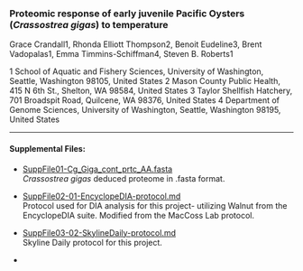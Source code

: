 ### Proteomic response of early juvenile Pacific Oysters (_Crassostrea gigas_) to temperature

Grace Crandall1, Rhonda Elliott Thompson2, Benoit Eudeline3, Brent Vadopalas1, Emma Timmins-Schiffman4, Steven B. Roberts1

1 School of Aquatic and Fishery Sciences, University of Washington, Seattle, Washington 98105, United States
2 Mason County Public Health, 415 N 6th St., Shelton, WA 98584, United States
3 Taylor Shellfish Hatchery, 701 Broadspit Road, Quilcene, WA 98376, United States
4 Department of Genome Sciences, University of Washington, Seattle, Washington 98195, United States

---

#### Supplemental Files: 

- [SuppFile01-Cg_Giga_cont_prtc_AA.fasta](https://raw.githubusercontent.com/grace-ac/paper-pacific.oyster-larvae/master/supplemental-files/SuppFile01-Cg_Giga_cont_prtc_AA.fasta)    
_Crassostrea gigas_ deduced proteome in .fasta format. 

- [SuppFile02-01-EncyclopeDIA-protocol.md](https://github.com/grace-ac/paper-pacific.oyster-larvae/blob/master/supplemental-files/SuppFile02-01-EncyclopeDIA-protocol.md)    
Protocol used for DIA analysis for this project- utilizing Walnut from the EncyclopeDIA suite. Modified from the MacCoss Lab protocol.

- [SuppFile03-02-SkylineDaily-protocol.md](https://github.com/grace-ac/paper-pacific.oyster-larvae/blob/master/supplemental-files/SuppFile03-02-SkylineDaily-protocol.md)    
Skyline Daily protocol for this project. 

- []()

